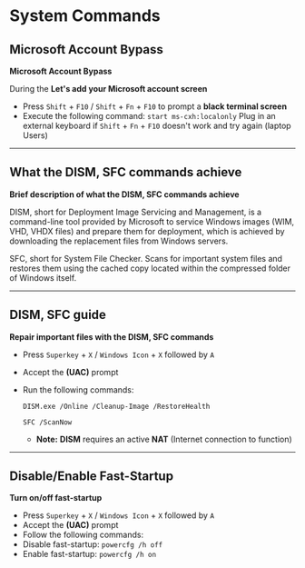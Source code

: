 # System Commands

## Microsoft Account Bypass

**Microsoft Account Bypass**

During the **Let's add your Microsoft account screen**

- Press `Shift` + `F10` / `Shift` + `Fn` + `F10` to prompt a **black terminal screen**
- Execute the following command:
```start ms-cxh:localonly```
Plug in an external keyboard if `Shift` + `Fn` + `F10` doesn't work and try again (laptop Users)

***

## What the DISM, SFC commands achieve

**Brief description of what the DISM, SFC commands achieve**

DISM, short for Deployment Image Servicing and Management, is a command-line tool provided by Microsoft to service Windows images (WIM, VHD, VHDX files) and prepare them for deployment, which is achieved by downloading the replacement files from Windows servers.

SFC, short for System File Checker. Scans for important system files and restores them using the cached copy located within the compressed folder of Windows itself.

***

## DISM, SFC guide

**Repair important files with the DISM, SFC commands**

- Press `Superkey` + `X` / `Windows Icon` + `X` followed by `A`
- Accept the **(UAC)** prompt
- Run the following commands: 

  ```DISM.exe /Online /Cleanup-Image /RestoreHealth```
  
  ```SFC /ScanNow```
  - __Note:__  **DISM** requires an active **NAT** (Internet connection to function)

***

## Disable/Enable Fast-Startup

**Turn on/off fast-startup**

- Press `Superkey` + `X` / `Windows Icon` + `X` followed by `A`
- Accept the **(UAC)** prompt
- Follow the following commands:
- Disable fast-startup: `powercfg /h off`
- Enable fast-startup: `powercfg /h on`